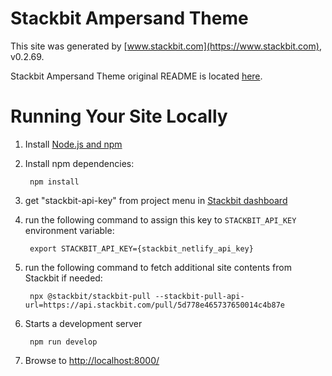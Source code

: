 # Stackbit Ampersand Theme

This site was generated by [www.stackbit.com](https://www.stackbit.com), v0.2.69.

Stackbit Ampersand Theme original README is located [here](./README.theme.md).

# Running Your Site Locally

1. Install [Node.js and npm](https://nodejs.org/en/)

1. Install npm dependencies:

        npm install

1. get "stackbit-api-key" from project menu in [Stackbit dashboard](https://app.stackbit.com/dashboard)

1. run the following command to assign this key to `STACKBIT_API_KEY` environment variable:

        export STACKBIT_API_KEY={stackbit_netlify_api_key}

1. run the following command to fetch additional site contents from Stackbit if needed:

        npx @stackbit/stackbit-pull --stackbit-pull-api-url=https://api.stackbit.com/pull/5d778e465737650014c4b87e

1. Starts a development server

        npm run develop

1. Browse to [http://localhost:8000/](http://localhost:8000/)
